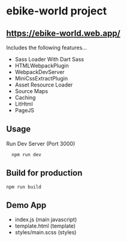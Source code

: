 # ebike-world project

## https://ebike-world.web.app/

Includes the following features...

- Sass Loader With Dart Sass
- HTMLWebpackPlugin
- WebpackDevServer
- MiniCssExtractPlugin
- Asset Resource Loader
- Source Maps
- Caching
- LitHtml
- PageJS

## Usage

Run Dev Server (Port 3000)

```
  npm run dev
```

## Build for production

```
npm run build
```

## Demo App

- index.js (main javascript)
- template.html (template)
- styles/main.scss (styles)
